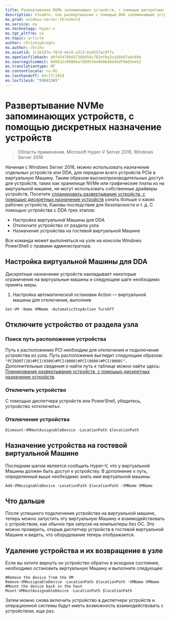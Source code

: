 ```yaml
---
title: Развертывание NVMe запоминающих устройств, с помощью дискретных назначение устройств
description: Узнайте, как развертывание с помощью DDA запоминающие устройства
ms.prod: windows-server-threshold
ms.service: na
ms.technology: hyper-v
ms.tgt_pltfrm: na
ms.topic: article
author: chrishuybregts
ms.author: chrihu
ms.assetid: 1c36107e-78c9-4ec0-a313-6ed557ac0ffc
ms.openlocfilehash: d6fe54789d37386d5dc782ef8a2ca26b47adc69e
ms.sourcegitcommit: 0d0b32c8986ba7db9536e0b8648d4ddf9b03e452
ms.translationtype: MT
ms.contentlocale: ru-RU
ms.lasthandoff: 04/17/2019
ms.locfileid: "59841365"
---
```

# <a name="deploy-nvme-storage-devices-using-discrete-device-assignment"></a>Развертывание NVMe запоминающих устройств, с помощью дискретных назначение устройств

>Область применения. Microsoft Hyper-V Server 2016, Windows Server 2016

Начиная с Windows Server 2016, можно использовать назначение отдельных устройств или DDA, для передачи всего устройств PCIe в виртуальную Машину.  Таким образом высокопроизводительных доступ для устройств, таких как хранилище NVMe или графические платы из на виртуальной машине, не могут использовать собственные драйверы устройств.  Посетите [спланировать развертывание устройств, с помощью дискретных назначение устройств](../plan/Plan-for-Deploying-Devices-using-Discrete-Device-Assignment.md) узнать больше о каких рабочих устройств, Каковы последствия для безопасности и т. д. С помощью устройства с DDA трех этапов:
-   Настройка виртуальной Машины для DDA
-   Отключите устройство от раздела узла
-   Назначение устройства на гостевой виртуальной Машине

Все команда может выполняться на узле на консоли Windows PowerShell с правами администратора.

## <a name="configure-the-vm-for-dda"></a>Настройка виртуальной Машины для DDA
Дискретные назначение устройств накладывает некоторые ограничения на виртуальные машины и следующем шаге необходимо принять меры.

1.  Настройка автоматической остановки Action — виртуальной машины для отключения, выполнив

```
Set-VM -Name VMName -AutomaticStopAction TurnOff
```

## <a name="dismount-the-device-from-the-host-partition"></a>Отключите устройство от раздела узла

### <a name="locating-the-devices-location-path"></a>Поиск путь расположения устройства
Путь к расположению PCI необходим для отключения и подключения устройства из узла.  Путь расположения выглядит следующим образом: `"PCIROOT(20)#PCI(0300)#PCI(0000)#PCI(0800)#PCI(0000)"`.   Дополнительные сведения о найти путь к таблице можно найти здесь: [Планирование развертывания устройств, с помощью дискретных назначение устройств](../plan/Plan-for-Deploying-Devices-using-Discrete-Device-Assignment.md).

### <a name="disable-the-device"></a>Отключить устройство
С помощью диспетчера устройств или PowerShell, убедитесь, устройство «отключить».  

### <a name="dismount-the-device"></a>Отключение устройства
```
Dismount-VMHostAssignableDevice -LocationPath $locationPath
```

## <a name="assigning-the-device-to-the-guest-vm"></a>Назначение устройства на гостевой виртуальной Машине
Последним шагом является сообщить Hyper-V, что у виртуальной Машины должен быть доступ к устройству.  В дополнение к путь, определенный выше необходимо знать имя виртуальной машины.

```
Add-VMAssignableDevice -LocationPath $locationPath -VMName VMName
```

## <a name="whats-next"></a>Что дальше
После успешного подключения устройства на виртуальной машине, теперь можно запустить эту виртуальную Машину и взаимодействовать с устройством, как обычно при запуске на компьютеры без ОС.  Это можно проверить, открыв диспетчер устройств в гостевой виртуальной Машине и видеть, что оборудование теперь отображается.

## <a name="removing-a-device-and-returning-it-to-the-host"></a>Удаление устройства и их возвращение в узле
Если вы хотите вернуть он устройство обратно в исходное состояние, необходимо остановить виртуальную Машину и выполните следующее:
```
#Remove the device from the VM
Remove-VMAssignableDevice -LocationPath $locationPath -VMName VMName
#Mount the device back in the host
Mount-VMHostAssignableDevice -LocationPath $locationPath
```
Затем можно снова включить устройство в диспетчере устройств и операционной системы будут иметь возможность взаимодействовать с устройством, еще раз.
